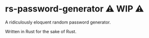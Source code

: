 # rs-password-generator ⚠️ WIP ⚠️
A ridiculously eloquent random password generator.

Written in Rust for the sake of Rust.
